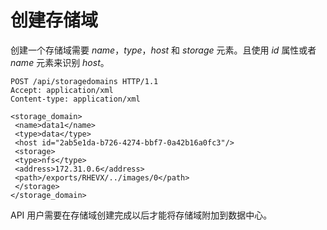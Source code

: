 # 创建存储域

创建一个存储域需要 *name*，*type*，*host* 和 *storage* 元素。且使用 *id*
属性或者 *name* 元素来识别 *host*。

                
    POST /api/storagedomains HTTP/1.1
    Accept: application/xml
    Content-type: application/xml
     
    <storage_domain>
     <name>data1</name>
     <type>data</type>
     <host id="2ab5e1da-b726-4274-bbf7-0a42b16a0fc3"/>
     <storage>
     <type>nfs</type>
     <address>172.31.0.6</address>
     <path>/exports/RHEVX/../images/0</path>
     </storage>
    </storage_domain>

              

API 用户需要在存储域创建完成以后才能将存储域附加到数据中心。
